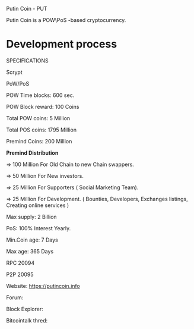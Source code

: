 

Putin Coin - PUT

Putin Coin is a POW\PoS -based cryptocurrency.

Development process
===========================

SPECIFICATIONS

Scrypt

PoW/PoS

POW Time blocks: 600 sec.

POW Block reward: 100 Coins

Total POW coins: 5 Million

Total POS coins: 1795 Million

Premind Coins: 200 Million 

****Premind Distribution**** 

=> 100 Million For Old Chain to new Chain swappers.

=> 50 Million For New investors.

=> 25 Million For Supporters ( Social Marketing Team).

=> 25 Million For Development. ( Bounties, Developers, Exchanges listings, Creating online services )


Max supply: 2 Billion

PoS:  100% Interest Yearly.

Min.Coin age: 7 Days

Max age: 365 Days

RPC 20094

P2P 20095

Website: https://putincoin.info

Forum: 

Block Explorer: 

Bitcointalk thred: 
